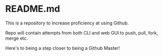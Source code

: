 # README.md

This is a repository to increase proficiency at using Github.

Repo will contain attempts from both CLI and web GUI to push, pull, fork, merge etc.

Here's to being a step closer to being a Github Master!
